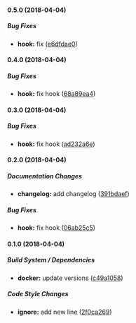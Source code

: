 #### 0.5.0 (2018-04-04)

##### Bug Fixes

* **hook:**  fix ([e6dfdae0](https://github.com/SkeLLLa/docker-node-opencv-dlib-ffmpeg/commit/e6dfdae09952b5d89ecca61afa07fbd73fab483d))

#### 0.4.0 (2018-04-04)

##### Bug Fixes

* **hook:**  fix hook ([68a89ea4](https://github.com/SkeLLLa/docker-node-opencv-dlib-ffmpeg/commit/68a89ea4e49c6711d294ae05390730bfa4fab29d))

#### 0.3.0 (2018-04-04)

##### Bug Fixes

* **hook:**  fix hook ([ad232a6e](https://github.com/SkeLLLa/docker-node-opencv-dlib-ffmpeg/commit/ad232a6e354e221b6bba13110fee3a096363a815))

#### 0.2.0 (2018-04-04)

##### Documentation Changes

* **changelog:**  add changelog ([391bdaef](https://github.com/SkeLLLa/docker-node-opencv-dlib-ffmpeg/commit/391bdaef7b7e7b7c8a84d46bf90199b1e4e30a7f))

##### Bug Fixes

* **hook:**  fix hook ([06ab25c5](https://github.com/SkeLLLa/docker-node-opencv-dlib-ffmpeg/commit/06ab25c50172dcdc72e1f43b526067d78c73ebcd))

#### 0.1.0 (2018-04-04)

##### Build System / Dependencies

* **docker:**  update versions ([c49a1058](https://github.com/SkeLLLa/docker-node-opencv-dlib-ffmpeg/commit/c49a105828454aece99d9dd7fe52fef935d6bd76))

##### Code Style Changes

* **ignore:**  add new line ([2f0ca269](https://github.com/SkeLLLa/docker-node-opencv-dlib-ffmpeg/commit/2f0ca269e946e4c9adc91173177a562ef3e3e1e9))

